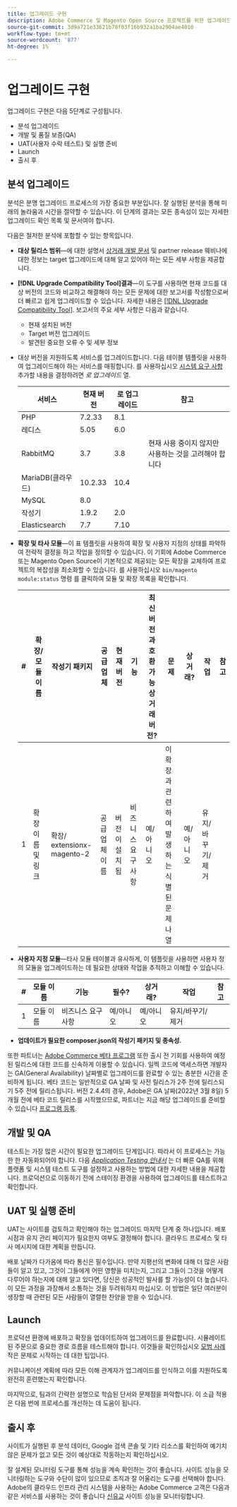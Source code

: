 ```yaml
---
title: 업그레이드 구현
description: Adobe Commerce 및 Magento Open Source 프로젝트를 위한 업그레이드 구현 단계의 다양한 방법에 대해 알아봅니다.
source-git-commit: 3d9a721e33621b78f03f16b932a1ba2904ae4010
workflow-type: tm+mt
source-wordcount: '877'
ht-degree: 1%

---
```



# 업그레이드 구현

업그레이드 구현은 다음 5단계로 구성됩니다.

- 분석 업그레이드
- 개발 및 품질 보증(QA)
- UAT(사용자 수락 테스트) 및 실행 준비
- Launch
- 출시 후

## 분석 업그레이드

분석은 분명 업그레이드 프로세스의 가장 중요한 부분입니다. 잘 실행된 분석을 통해 미래의 놀라움과 시간을 절약할 수 있습니다. 이 단계의 결과는 모든 종속성이 있는 자세한 업그레이드 확인 목록 및 문서여야 합니다.

다음은 철저한 분석에 포함할 수 있는 항목입니다.

- **대상 릴리스 범위**—에 대한 설명서 [상거래 개발 문서](https://devdocs.magento.com) 및 partner release 웨비나에 대한 정보는 target 업그레이드에 대해 알고 있어야 하는 모든 세부 사항을 제공합니다.

- **[!DNL Upgrade Compatibility Tool]결과**—이 도구를 사용하면 현재 코드를 대상 버전의 코드와 비교하고 해결해야 하는 모든 문제에 대한 보고서를 작성함으로써 더 빠르고 쉽게 업그레이드할 수 있습니다. 자세한 내용은 [[!DNL Upgrade Compatibility Tool]](../upgrade-compatibility-tool/overview.md). 보고서의 주요 세부 사항은 다음과 같습니다.

   - 현재 설치된 버전
   - Target 버전 업그레이드
   - 발견된 중요한 오류 수 및 세부 정보

- 대상 버전을 지원하도록 서비스를 업그레이드합니다. 다음 테이블 템플릿을 사용하여 업그레이드해야 하는 서비스를 매핑합니다. 를 사용하십시오 [시스템 요구 사항](https://devdocs.magento.com/guides/v2.4/install-gde/system-requirements.html) 추가할 내용을 결정하려면 _로 업그레이드_ 열.


   | 서비스 | 현재 버전 | 로 업그레이드 | 참고 |
   |-----------------|-----------------|------------|----------------------------------------------------------|
   | PHP | 7.2.33 | 8.1 |  |
   | 레디스 | 5.05 | 6.0 |  |
   | RabbitMQ | 3.7 | 3.8 | 현재 사용 중이지 않지만 사용하는 것을 고려해야 합니다 |
   | MariaDB(클라우드) | 10.2.33 | 10.4 |  |
   | MySQL | 8.0 |  |  |
   | 작성기 | 1.9.2 | 2.0 |  |
   | Elasticsearch | 7.7 | 7.10 |  |

- **확장 및 타사 모듈**—이 표 템플릿을 사용하여 확장 및 사용자 지정의 상태를 파악하여 전략적 결정을 하고 작업을 정의할 수 있습니다. 이 기회에 Adobe Commerce 또는 Magento Open Source이 기본적으로 제공되는 모든 확장을 교체하여 프로젝트의 복잡성을 최소화할 수 있습니다. 를 사용하십시오 `bin/magento module:status` 명령 를 클릭하여 모듈 및 확장 목록을 확인합니다.

   | # | 확장/<br>모듈 이름 | 작성기 패키지 | 공급업체 | 현재 버전 | 기능 | 최신 버전과 호환 가능<br>상거래 버전? | 문제 | 상거래? | 작업 | 참고 |
   |---|-----------------------------|------------------------------------|-------------|-------------------|-----------------------|---------------------------------------------|--------------------------------------------------|---------------------|-------------------------|-------|
   | 1 | 확장 이름 및 링크 | 확장/<br>extensionx-magento-2 | 공급업체 이름 | 버전이 설치됨 | 비즈니스 요구 사항 | 예/아니오 | 이 확장과 관련하여 발생하는 식별된 문제 나열 | 예/아니오 | 유지/바꾸기/<br>제거 |  |

- **사용자 지정 모듈**—타사 모듈 테이블과 유사하게, 이 템플릿을 사용하면 사용자 정의 모듈을 업그레이드하는 데 필요한 상태와 작업을 추적하고 이해할 수 있습니다.

   | # | 모듈 이름 | 기능 | 필수? | 상거래? | 작업 | 참고 |
   |---|--------------|-----------------------|-----------|---------------------|---------------------|-------|
   | 1 | 모듈 이름 | 비즈니스 요구 사항 | 예/아니오 | 예/아니오 | 유지/바꾸기/제거 |  |

- **업데이트가 필요한 composer.json의 작성기 패키지 및 종속성.**

또한 파트너는 [Adobe Commerce 베타 프로그램](https://devdocs.magento.com/release/beta-program.html) 또한 출시 전 기회를 사용하여 예정된 릴리스에 대한 코드를 신속하게 이용할 수 있습니다. 일찍 코드에 액세스하면 개발자는 GA(General Availability) 날짜별로 업그레이드를 완료할 수 있는 충분한 시간을 준비하게 됩니다. 베타 코드는 일반적으로 GA 날짜 및 사전 릴리스가 2주 전에 릴리스되기 5주 전에 릴리스됩니다. 버전 2.4.4의 경우, Adobe은 GA 날짜(2022년 3월 8일) 5개월 전에 베타 코드 릴리스를 시작했으므로, 파트너는 지금 해당 업그레이드를 준비할 수 있습니다 [프로그램 등록](https://community.magento.com/t5/Magento-DevBlog/BREAKING-NEWS-2-4-4-beta-releases-are-coming-soon/ba-p/484310).

## 개발 및 QA

테스트는 가장 많은 시간이 필요한 업그레이드 단계입니다. 따라서 이 프로세스는 가능한 한 자동화되어야 합니다. 다음 _[Application Testing 안내서](https://devdocs.magento.com/guides/v2.4/test/testing.html)_ 는 더 빠른 QA를 위해 플랫폼 및 시스템 테스트 도구를 설정하고 사용하는 방법에 대한 자세한 내용을 제공합니다. 프로덕션으로 이동하기 전에 스테이징 환경을 사용하여 업그레이드를 테스트하고 확인합니다.

## UAT 및 실행 준비

UAT는 사이트를 검토하고 확인해야 하는 업그레이드 마지막 단계 중 하나입니다. 배포 시점과 유지 관리 페이지가 필요한지 여부도 결정해야 합니다. 클라우드 프로세스 및 타사 메시지에 대한 계획을 만듭니다.

배포 날짜가 다가옴에 따라 통신은 필수입니다. 만약 지평선의 변화에 대해 더 많은 사람들이 알고 있고, 그것이 그들에게 어떤 영향을 미치는지, 그리고 그들이 그것을 어떻게 다루어야 하는지에 대해 알고 있다면, 당신은 성공적인 발사를 할 가능성이 더 높습니다. 이 모든 과정을 과장해서 소통하는 것을 두려워하지 마십시오. 이 방법은 일단 여러분이 생장할 때 관련된 모든 사람들이 열렬한 찬양을 받을 수 있습니다.

## Launch

프로덕션 환경에 배포하고 확장을 업데이트하여 업그레이드를 완료합니다. 시뮬레이트된 주문으로 중요한 경로 흐름을 테스트해야 합니다. 이것들을 확인하십시오 [모범 사례](../prepare/best-practices.md) 작은 문제로 시작하는 데 대한 팁입니다.

커뮤니케이션 계획에 따라 모든 이해 관계자가 업그레이드를 인식하고 이를 지원하도록 완전히 훈련했는지 확인합니다.

마지막으로, 팀과의 간략한 설명으로 학습된 단서와 문제점을 파악합니다. 이 소급 적용은 다음 번에 프로세스를 개선하는 데 도움이 됩니다.

## 출시 후

사이트가 실행된 후 분석 데이터, Google 검색 콘솔 및 기타 리소스를 확인하여 예기치 않은 문제가 없고 모든 것이 예상대로 작동하는지 확인하십시오.

잘 설계된 모니터링 도구를 통해 성능을 계속 확인하는 것이 좋습니다. 사이트 성능을 모니터링하는 도구와 수단이 많이 있으므로 조직과 잘 어울리는 도구를 선택해야 합니다. Adobe의 클라우드 인프라 관리 시스템을 사용하는 Adobe Commerce 고객은 다음과 같은 서비스를 사용하는 것이 좋습니다 [신유교](https://devdocs.magento.com/cloud/project/new-relic.html) 사이트 성능을 모니터링합니다.
